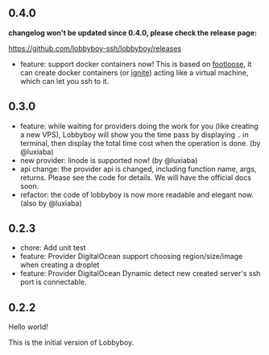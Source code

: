 ## 0.4.0

**changelog won't be updated since 0.4.0, please check the release page:**

https://github.com/lobbyboy-ssh/lobbyboy/releases

- feature: support docker containers now! This is based on
  [footloose](https://github.com/weaveworks/footloose), it can create docker
  containers (or [ignite](https://github.com/weaveworks/ignite)) acting like a
  virtual machine, which can let you ssh to it.

## 0.3.0

- feature: while waiting for providers doing the work for you (like creating a
  new VPS), Lobbyboy will show you the time pass by displaying `.` in terminal,
  then display the total time cost when the operation is done. (by @luxiaba)
- new provider: linode is supported now! (by @luxiaba)
- api change: the provider api is changed, including function name, args,
  returns. Please see the code for details. We will have the official docs soon.
- refactor: the code of lobbyboy is now more readable and elegant now. (also by
  @luxiaba)

## 0.2.3

- chore: Add unit test
- feature: Provider DigitalOcean support choosing region/size/image when
  creating a droplet
- feature: Provider DigitalOcean Dynamic detect new created server's ssh port is
  connectable.

## 0.2.2

Hello world!

This is the initial version of Lobbyboy.
